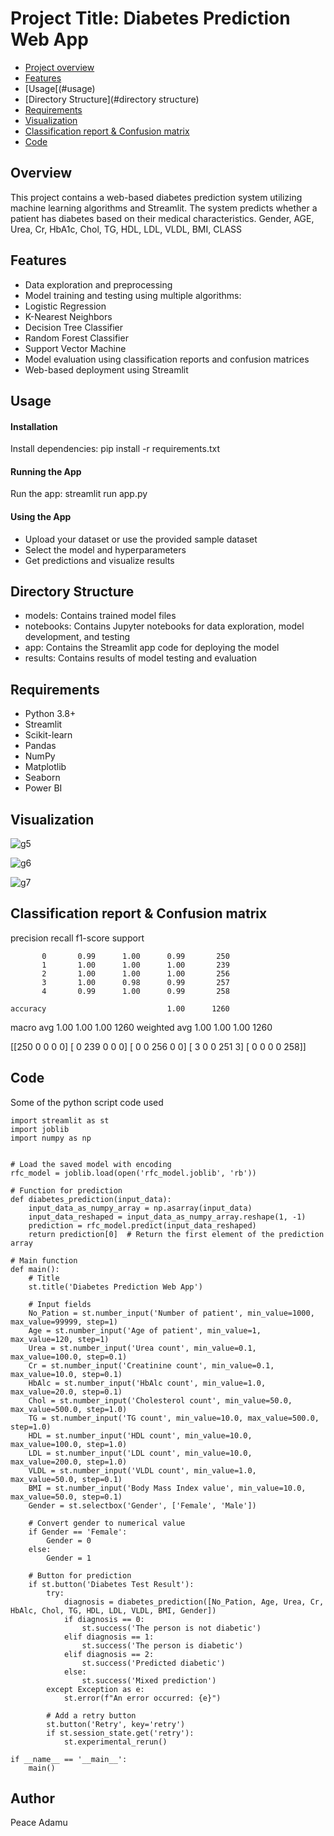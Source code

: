 # Project Title: Diabetes Prediction Web App
- [Project overview](#project-overview)
- [Features](#features)
- [Usage[(#usage)
- [Directory Structure](#directory structure)
- [Requirements](#requirements)
- [Visualization](#visualization)
- [Classification report & Confusion matrix](#Classification-report-&Confusion-matrix)
- [Code](#code)

  
## Overview
This project contains a web-based diabetes prediction system utilizing machine learning algorithms and Streamlit. The system predicts whether a patient has diabetes based on their medical characteristics. Gender, AGE, Urea, Cr, HbA1c, Chol, TG, HDL, LDL, VLDL, BMI, CLASS 

## Features  
- Data exploration and preprocessing
- Model training and testing using multiple algorithms:
- Logistic Regression
- K-Nearest Neighbors
- Decision Tree Classifier
- Random Forest Classifier
- Support Vector Machine
- Model evaluation using classification reports and confusion matrices
- Web-based deployment using Streamlit

## Usage
#### Installation
 Install dependencies: pip install -r requirements.txt
#### Running the App
Run the app: streamlit run app.py
#### Using the App
- Upload your dataset or use the provided sample dataset
- Select the model and hyperparameters
- Get predictions and visualize results

## Directory Structure
- models: Contains trained model files
- notebooks: Contains Jupyter notebooks for data exploration, model development, and testing
- app: Contains the Streamlit app code for deploying the model
- results: Contains results of model testing and evaluation

## Requirements
- Python 3.8+
- Streamlit
- Scikit-learn
- Pandas
- NumPy
- Matplotlib
- Seaborn
- Power BI

## Visualization

![g5](https://github.com/user-attachments/assets/a4355b1b-f822-4f37-b64b-5e8bf58434bd)

![g6](https://github.com/user-attachments/assets/9f6f9754-5179-4735-958f-23fb6318a366)


![g7](https://github.com/user-attachments/assets/36df2711-cfe9-4222-b13d-b9ecb495a338)


## Classification report & Confusion matrix
precision    recall  f1-score   support

           0       0.99      1.00      0.99       250
           1       1.00      1.00      1.00       239
           2       1.00      1.00      1.00       256
           3       1.00      0.98      0.99       257
           4       0.99      1.00      0.99       258

    accuracy                           1.00      1260
   macro avg       1.00      1.00      1.00      1260
weighted avg       1.00      1.00      1.00      1260

[[250   0   0   0   0]
 [  0 239   0   0   0]
 [  0   0 256   0   0]
 [  3   0   0 251   3]
 [  0   0   0   0 258]]

 ## Code
 Some of the python script code used
```
import streamlit as st
import joblib
import numpy as np


# Load the saved model with encoding
rfc_model = joblib.load(open('rfc_model.joblib', 'rb'))

# Function for prediction
def diabetes_prediction(input_data):
    input_data_as_numpy_array = np.asarray(input_data)
    input_data_reshaped = input_data_as_numpy_array.reshape(1, -1)
    prediction = rfc_model.predict(input_data_reshaped)
    return prediction[0]  # Return the first element of the prediction array

# Main function
def main():
    # Title
    st.title('Diabetes Prediction Web App')

    # Input fields
    No_Pation = st.number_input('Number of patient', min_value=1000, max_value=99999, step=1)
    Age = st.number_input('Age of patient', min_value=1, max_value=120, step=1)
    Urea = st.number_input('Urea count', min_value=0.1, max_value=100.0, step=0.1)
    Cr = st.number_input('Creatinine count', min_value=0.1, max_value=10.0, step=0.1)
    HbAlc = st.number_input('HbAlc count', min_value=1.0, max_value=20.0, step=0.1)
    Chol = st.number_input('Cholesterol count', min_value=50.0, max_value=500.0, step=1.0)
    TG = st.number_input('TG count', min_value=10.0, max_value=500.0, step=1.0)
    HDL = st.number_input('HDL count', min_value=10.0, max_value=100.0, step=1.0)
    LDL = st.number_input('LDL count', min_value=10.0, max_value=200.0, step=1.0)
    VLDL = st.number_input('VLDL count', min_value=1.0, max_value=50.0, step=0.1)
    BMI = st.number_input('Body Mass Index value', min_value=10.0, max_value=50.0, step=0.1)
    Gender = st.selectbox('Gender', ['Female', 'Male'])

    # Convert gender to numerical value
    if Gender == 'Female':
        Gender = 0
    else:
        Gender = 1

    # Button for prediction
    if st.button('Diabetes Test Result'):
        try:
            diagnosis = diabetes_prediction([No_Pation, Age, Urea, Cr, HbAlc, Chol, TG, HDL, LDL, VLDL, BMI, Gender])
            if diagnosis == 0:
                st.success('The person is not diabetic')
            elif diagnosis == 1:
                st.success('The person is diabetic')
            elif diagnosis == 2:
                st.success('Predicted diabetic')
            else:
                st.success('Mixed prediction')
        except Exception as e:
            st.error(f"An error occurred: {e}")

        # Add a retry button
        st.button('Retry', key='retry')
        if st.session_state.get('retry'):
            st.experimental_rerun()

if __name__ == '__main__':
    main()
```


## Author
Peace Adamu
